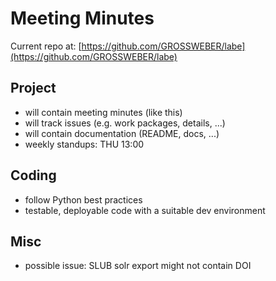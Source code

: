 # Meeting Minutes

Current repo at: [https://github.com/GROSSWEBER/labe](https://github.com/GROSSWEBER/labe)

## Project

* will contain meeting minutes (like this)
* will track issues (e.g. work packages, details, ...)
* will contain documentation (README, docs, ...)
* weekly standups: THU 13:00

## Coding

* follow Python best practices
* testable, deployable code with a suitable dev environment

## Misc

* possible issue: SLUB solr export might not contain DOI

